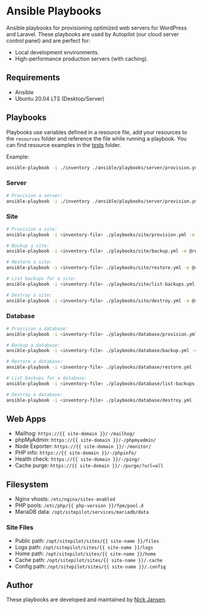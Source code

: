 # Ansible Playbooks

Ansible playbooks for provisioning optimized web servers for WordPress and Laravel. These playbooks are used by Autopilot (our cloud server control panel) and are perfect for:

* Local development environments.
* High-performance production servers (with caching).
 
## Requirements

* Ansible
* Ubuntu 20.04 LTS (Desktop/Server)

## Playbooks

Playbooks use variables defined in a resource file, add your resources to the `resources` folder and reference the file while running a playbook. You can find resource examples in the [tests](./tests) folder.

Example:
```bash
ansible-playbook -i ./inventory ./ansible/playbooks/server/provision.yml -e @resources/servers/my-servers.yml
```

### Server

```bash
# Provision a server: 
ansible-playbook -i ./inventory ./ansible/playbooks/server/provision.yml -e @resources/servers/<servers-name>.yml
```

### Site

```bash
# Provision a site: 
ansible-playbook -i <inventory-file> ./playbooks/site/provision.yml -e @resources/sites/<site-name>.yml

# Backup a site:
ansible-playbook -i <inventory-file> ./playbooks/site/backup.yml -e @resources/sites/<site-name>.yml

# Restore a site: 
ansible-playbook -i <inventory-file> ./playbooks/site/restore.yml -e @resources/sites/<site-name>.yml

# List backups for a site: 
ansible-playbook -i <inventory-file> ./playbooks/site/list-backups.yml -e @resources/sites/<site-name>.yml

# Destroy a site: 
ansible-playbook -i <inventory-file> ./playbooks/site/destroy.yml -e @resources/sites/<site-name>.yml
```

### Database

```bash
# Provision a database: 
ansible-playbook -i <inventory-file> ./playbooks/database/provision.yml -e @resources/databases/<database-name>.yml

# Backup a database:
ansible-playbook -i <inventory-file> ./playbooks/database/backup.yml -e @resources/databases/<database-name>.yml

# Restore a database: 
ansible-playbook -i <inventory-file> ./playbooks/database/restore.yml -e @resources/databases/<database-name>.yml

# List backups for a database: 
ansible-playbook -i <inventory-file> ./playbooks/database/list-backups.yml -e @resources/databases/<database-name>.yml

# Destroy a database: 
ansible-playbook -i <inventory-file> ./playbooks/database/destroy.yml -e @resources/databases/<database-name>.yml
```

## Web Apps

* Mailhog: `https://{{ site-domain }}/-/mailhog/`
* phpMyAdmin: `https://{{ site-domain }}/-/phpmyadmin/`
* Node Exporter: `https://{{ site-domain }}/-/monitor/`
* PHP info: `https://{{ site-domain }}/-/phpinfo/`
* Health check: `https://{{ site-domain }}/-/ping/`
* Cache purge: `https://{{ site-domain }}/-/purge/?url=all`

## Filesystem

* Nginx vhosts: `/etc/nginx/sites-enabled`
* PHP pools: `/etc/php/{{ php-version }}/fpm/pool.d`
* MariaDB data: `/opt/sitepilot/services/mariadb/data`

### Site Files
* Public path: `/opt/sitepilot/sites/{{ site-name }}/files`
* Logs path: `/opt/sitepilot/sites/{{ site-name }}/logs`
* Home path: `/opt/sitepilot/sites/{{ site-name }}/home`
* Cache path: `/opt/sitepilot/sites/{{ site-name }}/.cache`
* Config path: `/opt/sitepilot/sites/{{ site-name }}/.config`

## Author

These playbooks are developed and maintained by [Nick Jansen](https://sitepilot.io/).